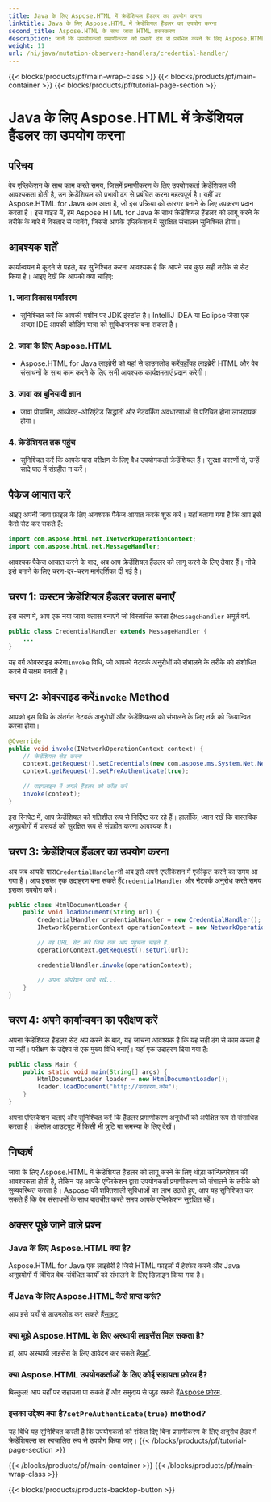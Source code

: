 ```yaml
---
title: Java के लिए Aspose.HTML में क्रेडेंशियल हैंडलर का उपयोग करना
linktitle: Java के लिए Aspose.HTML में क्रेडेंशियल हैंडलर का उपयोग करना
second_title: Aspose.HTML के साथ जावा HTML प्रसंस्करण
description: जानें कि उपयोगकर्ता प्रमाणीकरण को प्रभावी ढंग से प्रबंधित करने के लिए Aspose.HTML for Java का उपयोग करके सुरक्षित क्रेडेंशियल हैंडलर को कैसे लागू किया जाए।
weight: 11
url: /hi/java/mutation-observers-handlers/credential-handler/
---
```


{{< blocks/products/pf/main-wrap-class >}}
{{< blocks/products/pf/main-container >}}
{{< blocks/products/pf/tutorial-page-section >}}

# Java के लिए Aspose.HTML में क्रेडेंशियल हैंडलर का उपयोग करना

## परिचय
वेब एप्लिकेशन के साथ काम करते समय, जिसमें प्रमाणीकरण के लिए उपयोगकर्ता क्रेडेंशियल की आवश्यकता होती है, उन क्रेडेंशियल को प्रभावी ढंग से प्रबंधित करना महत्वपूर्ण है। यहीं पर Aspose.HTML for Java काम आता है, जो इस प्रक्रिया को कारगर बनाने के लिए उपकरण प्रदान करता है। इस गाइड में, हम Aspose.HTML for Java के साथ क्रेडेंशियल हैंडलर को लागू करने के तरीके के बारे में विस्तार से जानेंगे, जिससे आपके एप्लिकेशन में सुरक्षित संचालन सुनिश्चित होगा।
## आवश्यक शर्तें
कार्यान्वयन में कूदने से पहले, यह सुनिश्चित करना आवश्यक है कि आपने सब कुछ सही तरीके से सेट किया है। आइए देखें कि आपको क्या चाहिए:
### 1. जावा विकास पर्यावरण
- सुनिश्चित करें कि आपकी मशीन पर JDK इंस्टॉल है। IntelliJ IDEA या Eclipse जैसा एक अच्छा IDE आपकी कोडिंग यात्रा को सुविधाजनक बना सकता है।
### 2. जावा के लिए Aspose.HTML
-  Aspose.HTML for Java लाइब्रेरी को यहां से डाउनलोड करें[यहाँ](https://releases.aspose.com/html/java/)यह लाइब्रेरी HTML और वेब संसाधनों के साथ काम करने के लिए सभी आवश्यक कार्यक्षमताएं प्रदान करेगी।
### 3. जावा का बुनियादी ज्ञान
- जावा प्रोग्रामिंग, ऑब्जेक्ट-ओरिएंटेड सिद्धांतों और नेटवर्किंग अवधारणाओं से परिचित होना लाभदायक होगा।
### 4. क्रेडेंशियल तक पहुंच
- सुनिश्चित करें कि आपके पास परीक्षण के लिए वैध उपयोगकर्ता क्रेडेंशियल हैं। सुरक्षा कारणों से, उन्हें सादे पाठ में संग्रहीत न करें।
## पैकेज आयात करें
आइए अपनी जावा फ़ाइल के लिए आवश्यक पैकेज आयात करके शुरू करें। यहां बताया गया है कि आप इसे कैसे सेट कर सकते हैं:
```java
import com.aspose.html.net.INetworkOperationContext;
import com.aspose.html.net.MessageHandler;
```
आवश्यक पैकेज आयात करने के बाद, अब आप क्रेडेंशियल हैंडलर को लागू करने के लिए तैयार हैं। नीचे इसे बनाने के लिए चरण-दर-चरण मार्गदर्शिका दी गई है।
## चरण 1: कस्टम क्रेडेंशियल हैंडलर क्लास बनाएँ
 इस चरण में, आप एक नया जावा क्लास बनाएंगे जो विस्तारित करता है`MessageHandler` अमूर्त वर्ग.
```java
public class CredentialHandler extends MessageHandler {
    ...
}
```
 यह वर्ग ओवरराइड करेगा`invoke` विधि, जो आपको नेटवर्क अनुरोधों को संभालने के तरीके को संशोधित करने में सक्षम बनाती है।
##  चरण 2: ओवरराइड करें`invoke` Method
आपको इस विधि के अंतर्गत नेटवर्क अनुरोधों और क्रेडेंशियल्स को संभालने के लिए तर्क को क्रियान्वित करना होगा।
```java
@Override
public void invoke(INetworkOperationContext context) {
    // क्रेडेंशियल सेट करना
    context.getRequest().setCredentials(new com.aspose.ms.System.Net.NetworkCredential("username", "securelystoredpassword"));
    context.getRequest().setPreAuthenticate(true);
    
    // पाइपलाइन में अगले हैंडलर को कॉल करें
    invoke(context);
}
```
इस स्निपेट में, आप क्रेडेंशियल को गतिशील रूप से निर्दिष्ट कर रहे हैं। हालाँकि, ध्यान रखें कि वास्तविक अनुप्रयोगों में पासवर्ड को सुरक्षित रूप से संग्रहीत करना आवश्यक है।
## चरण 3: क्रेडेंशियल हैंडलर का उपयोग करना
अब जब आपके पास`CredentialHandler`तो अब इसे अपने एप्लीकेशन में एकीकृत करने का समय आ गया है।
 आप इसका एक उदाहरण बना सकते हैं`CredentialHandler` और नेटवर्क अनुरोध करते समय इसका उपयोग करें।
```java
public class HtmlDocumentLoader {
    public void loadDocument(String url) {
        CredentialHandler credentialHandler = new CredentialHandler();
        INetworkOperationContext operationContext = new NetworkOperationContext();
        
        // वह URL सेट करें जिस तक आप पहुंचना चाहते हैं.
        operationContext.getRequest().setUrl(url);
        
        credentialHandler.invoke(operationContext);
    
        // अपना ऑपरेशन जारी रखें...
    }
}
```
## चरण 4: अपने कार्यान्वयन का परीक्षण करें
अपना क्रेडेंशियल हैंडलर सेट अप करने के बाद, यह जांचना आवश्यक है कि यह सही ढंग से काम करता है या नहीं।
परीक्षण के उद्देश्य से एक मुख्य विधि बनाएँ। यहाँ एक उदाहरण दिया गया है:
```java
public class Main {
    public static void main(String[] args) {
        HtmlDocumentLoader loader = new HtmlDocumentLoader();
        loader.loadDocument("http://उदाहरण.कॉम");
    }
}
```
अपना एप्लिकेशन चलाएं और सुनिश्चित करें कि हैंडलर प्रमाणीकरण अनुरोधों को अपेक्षित रूप से संसाधित करता है। कंसोल आउटपुट में किसी भी त्रुटि या समस्या के लिए देखें।
## निष्कर्ष
जावा के लिए Aspose.HTML में क्रेडेंशियल हैंडलर को लागू करने के लिए थोड़ा कॉन्फ़िगरेशन की आवश्यकता होती है, लेकिन यह आपके एप्लिकेशन द्वारा उपयोगकर्ता प्रमाणीकरण को संभालने के तरीके को सुव्यवस्थित करता है। Aspose की शक्तिशाली सुविधाओं का लाभ उठाते हुए, आप यह सुनिश्चित कर सकते हैं कि वेब संसाधनों के साथ बातचीत करते समय आपके एप्लिकेशन सुरक्षित रहें।

## अक्सर पूछे जाने वाले प्रश्न
### Java के लिए Aspose.HTML क्या है?  
Aspose.HTML for Java एक लाइब्रेरी है जिसे HTML फाइलों में हेरफेर करने और Java अनुप्रयोगों में विभिन्न वेब-संबंधित कार्यों को संभालने के लिए डिज़ाइन किया गया है।
### मैं Java के लिए Aspose.HTML कैसे प्राप्त करूं?  
 आप इसे यहाँ से डाउनलोड कर सकते हैं[साइट](https://releases.aspose.com/html/java/).
### क्या मुझे Aspose.HTML के लिए अस्थायी लाइसेंस मिल सकता है?  
 हां, आप अस्थायी लाइसेंस के लिए आवेदन कर सकते हैं[यहाँ](https://purchase.aspose.com/temporary-license/).
### क्या Aspose.HTML उपयोगकर्ताओं के लिए कोई सहायता फ़ोरम है?  
 बिल्कुल! आप यहाँ पर सहायता पा सकते हैं और समुदाय से जुड़ सकते हैं[Aspose फ़ोरम](https://forum.aspose.com/c/html/29).
###  इसका उद्देश्य क्या है?`setPreAuthenticate(true)` method?  
यह विधि यह सुनिश्चित करती है कि उपयोगकर्ता को संकेत दिए बिना प्रमाणीकरण के लिए अनुरोध हेडर में क्रेडेंशियल्स का स्वचालित रूप से उपयोग किया जाए।
{{< /blocks/products/pf/tutorial-page-section >}}

{{< /blocks/products/pf/main-container >}}
{{< /blocks/products/pf/main-wrap-class >}}

{{< blocks/products/products-backtop-button >}}
